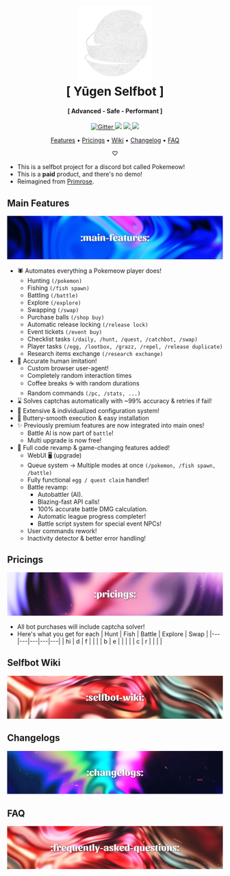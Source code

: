 <h1 align="center">
  <a href="https://github.com/fuwu99/yugen"><img src="https://github.com/fuwu99/yugen/blob/main/assets/logo.png" alt="Yugen Selfbot" width="175"></a>
  <br>
  [ Yūgen Selfbot ]
  <br>
</h1>

<h4 align="center">[ Advanced - Safe - Performant ]</h4>

<p align="center">
  <a href="https://badge.fury.io/js/electron-markdownify">
    <img src="https://badge.fury.io/js/electron-markdownify.svg"
         alt="Gitter">
  </a>
  <a href="https://gitter.im/amitmerchant1990/electron-markdownify"><img src="https://badges.gitter.im/amitmerchant1990/electron-markdownify.svg"></a>
  <a href="https://saythanks.io/to/bullredeyes@gmail.com">
      <img src="https://img.shields.io/badge/SayThanks.io-%E2%98%BC-1EAEDB.svg">
  </a>
  <a href="https://www.paypal.me/AmitMerchant">
    <img src="https://img.shields.io/badge/$-donate-ff69b4.svg?maxAge=2592000&amp;style=flat">
  </a>
</p>

<p align="center">
  <a href="#main-features">Features</a> •
  <a href="#pricings">Pricings</a> •
  <a href="#selfbot-wiki">Wiki</a> •
  <a href="#changelogs">Changelog</a> •
  <a href="#faq">FAQ</a>
</p>

<p align="center">♡<br></p>

* This is a selfbot project for a discord bot called Pokemeow!
* This is a **paid** product, and there's no demo!
* Reimagined from [Primrose](https://github.com/fuwu99/primrose-pokemeow).

## Main Features
![banner-main](https://github.com/fuwu99/yugen/blob/main/assets/main-features.png)
* 🕷️ Automates everything a Pokemeow player does!
  - Hunting `(/pokemon)`
  - Fishing `(/fish spawn)`
  - Battling `(/battle)`
  - Explore `(/explore)`
  - Swapping `(/swap)`
  - Purchase balls `(/shop buy)`
  - Automatic release locking `(/release lock)`
  - Event tickets `(/event buy)`
  - Checklist tasks `(/daily, /hunt, /quest, /catchbot, /swap)`
  - Player tasks `(/egg, /lootbox, /grazz, /repel, /release duplicate)`
  - Research items exchange `(/research exchange)`
* 🥋 Accurate human imitation!
  - Custom browser user-agent!
  - Completely random interaction times
  - Coffee breaks ☕ with random durations
  - Random commands `(/pc, /stats, ...)`
* ⌛ Solves captchas automatically with ~99% accuracy & retries if fail!
* 🔧 Extensive & individualized configuration system!
* 🧈 Buttery-smooth execution & easy installation
* ✨ Previously premium features are now integrated into main ones!
  - Battle AI is now part of `battle`!
  - Multi upgrade is now free!
* 📡 Full code revamp & game-changing features added!
  - WebUI 🖥️ (upgrade) 
  - Queue system -> Multiple modes at once `(/pokemon, /fish spawn, /battle)`
  - Fully functional `egg / quest claim` handler!
  - Battle revamp:
    * Autobattler (AI).
    * Blazing-fast API calls!
    * 100% accurate battle DMG calculation.
    * Automatic league progress completer!
    * Battle script system for special event NPCs!
  - User commands rework!
  - Inactivity detector & better error handling!

## Pricings
![banner-price](https://github.com/fuwu99/yugen/blob/main/assets/pricings.png)
* All bot purchases will include captcha solver!
* Here's what you get for each 
| Hunt | Fish | Battle | Explore | Swap |
|---|---|---|---|---|
| hi |  d |  f |   |   |
| b |  e |   |   |   |
| c |  r |   |   |   |

## Selfbot Wiki
![banner-wiki](https://github.com/fuwu99/yugen/blob/main/assets/selfbot-wiki.png)

## Changelogs
![banner-clgs](https://github.com/fuwu99/yugen/blob/main/assets/changelogs.png)

## FAQ
![banner-faqs](https://github.com/fuwu99/yugen/blob/main/assets/faqs.png)
